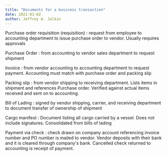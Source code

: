 ```yaml
---
title: "Documents for a business transaction"
date: 2021-01-02
author: Jeffrey A. Jalkio
---
```

Purchase order requisition (requisition)
: request from employee to accounting department to issue purchase order to vendor. Usually requires approvals

Purchase Order
: from accounting to vendor sales department to request shipment

Invoice
: from vendor accounting to accounting department to request payment. Accounting must match with purchase order and packing slip

Packing slip
: from vendor shipping to receiving department. Lists items in shipment and references Purchase order. Verified against actual items received and sent on to accounting.

Bill of Lading
: signed by vendor shipping, carrier, and receiving department to document transfer of ownership of shipment

Cargo manifest
: Document listing all cargo carried by a vessel. Does not include signatures. Consolidated from bills of lading

Payment via check
: check drawn on company account referencing invoice number and PO number is mailed to vendor. Vendor deposits with their bank and it is cleared through company's bank. Cancelled check returned to accounting is receipt of payment.

